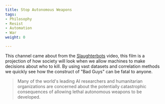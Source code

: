 ```yaml
---
title: Stop Autonomous Weapons
tags:
- Philosophy
- Resist
- Automation
- War
weight: 0

---
```

This channel came about from the [Slaughterbots](https://www.youtube.com/watch?v=9CO6M2HsoIA) video, this film is a projection of how society will look when we allow machines to make decisions about who to kill. By using vast datasets and correlation methods we quickly see how the construct of "Bad Guys" can be fatal to anyone.

> Many of the world's leading AI researchers and humanitarian organizations are concerned about the potentially catastrophic consequences of allowing lethal autonomous weapons to be developed.
